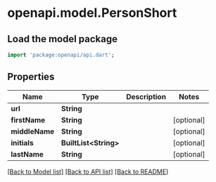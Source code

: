 # openapi.model.PersonShort

## Load the model package
```dart
import 'package:openapi/api.dart';
```

## Properties
Name | Type | Description | Notes
------------ | ------------- | ------------- | -------------
**url** | **String** |  | 
**firstName** | **String** |  | [optional] 
**middleName** | **String** |  | [optional] 
**initials** | **BuiltList&lt;String&gt;** |  | [optional] 
**lastName** | **String** |  | [optional] 

[[Back to Model list]](../README.md#documentation-for-models) [[Back to API list]](../README.md#documentation-for-api-endpoints) [[Back to README]](../README.md)


